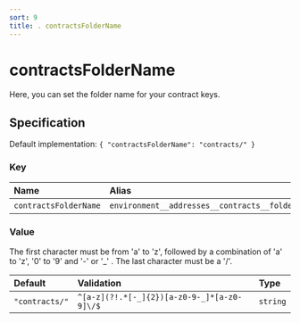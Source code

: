 ```yaml
---
sort: 9
title: . contractsFolderName
---
```


# contractsFolderName

Here, you can set the folder name for your contract keys.


## Specification

Default implementation: ```{ "contractsFolderName": "contracts/" }```

### Key

| **Name** | **Alias** | **Methods** | **Category** |  
|:--|:--|:--|:--|
| ```contractsFolderName``` | ```environment__addresses__contracts__folder``` | [setEnvironment](../methods/setEnvironment.html#options) | [Account](../options/#account) |

### Value

The first character must be from 'a' to 'z', followed by a combination of 'a' to 'z', '0' to '9' and '-' or '_' . The last character must be a '/'.

| **Default** | **Validation** | **Type** |
|:--|:--|:--|
| ```"contracts/"``` | ```^[a-z](?!.*[-_]{2})[a-z0-9-_]*[a-z0-9]\/$``` | ```string``` |

